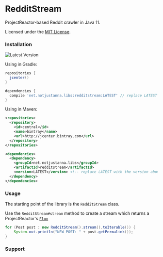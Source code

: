# RedditStream
ProjectReactor-based Reddit crawler in Java 11.

Licensed under the [MIT License](https://github.com/notjustanna/redditstream/blob/master/LICENSE).

### Installation

![Latest Version](https://api.bintray.com/packages/notjustanna/maven/redditstream/images/download.svg)

Using in Gradle:

```gradle
repositories {
  jcenter()
}

dependencies {
  compile 'net.notjustanna.libs:redditstream:LATEST' // replace LATEST with the version above
}
```

Using in Maven:

```xml
<repositories>
  <repository>
    <id>central</id>
    <name>bintray</name>
    <url>http://jcenter.bintray.com</url>
  </repository>
</repositories>

<dependencies>
  <dependency>
    <groupId>net.notjustanna.libs</groupId>
    <artifactId>redditstream</artifactId>
    <version>LATEST</version> <!-- replace LATEST with the version above -->
  </dependency>
</dependencies>
```

### Usage

The starting point of the library is the ``RedditStream`` class.

Use the ``RedditStream#stream`` method to create a stream which returns a ProjectReactor's [``Flux``](https://projectreactor.io/docs/core/release/api/index.html?reactor/core/publisher/Flux.html)

```java
for (Post post : new RedditStream().stream().toIterable()) {
    System.out.println("NEW POST: " + post.getPermalink());
}
```

### Support




